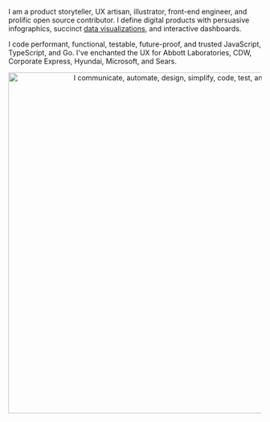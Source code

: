 I am a product storyteller, UX artisan, illustrator, front-end engineer, and prolific open source contributor. I define digital products with persuasive infographics, succinct [data visualizations](https://www.TheScottKrause.com/d3_datavis_skills.html), and interactive dashboards.

I code performant, functional, testable, future-proof, and trusted JavaScript, TypeScript, and Go. I've enchanted the UX for Abbott Laboratories, CDW, Corporate Express, Hyundai, Microsoft, and Sears.

<p align="center">
<a href="https://theScottKrause.com/">
  <img src="https://thescottkrause.com/content/eres_2020_infgr_venn_1.png" width="680" alt="I communicate, automate, design, simplify, code, test, and deliver.">
</a>
</p>
